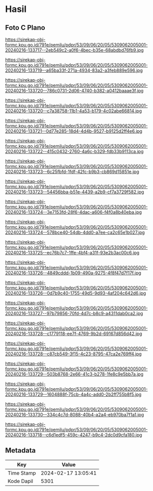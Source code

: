 # Hasil

## Foto C Plano

https://sirekap-obj-formc.kpu.go.id/791e/pemilu/pdpr/53/09/06/20/05/5309062005001-20240216-133717--2eb549c2-a0f6-4bec-b35e-68abdbd76fb9.jpg

https://sirekap-obj-formc.kpu.go.id/791e/pemilu/pdpr/53/09/06/20/05/5309062005001-20240216-133719--a65ba33f-271a-4934-83a2-a3feb889e596.jpg

https://sirekap-obj-formc.kpu.go.id/791e/pemilu/pdpr/53/09/06/20/05/5309062005001-20240216-133720--786c0731-2d06-4740-b382-a0412baaae3f.jpg

https://sirekap-obj-formc.kpu.go.id/791e/pemilu/pdpr/53/09/06/20/05/5309062005001-20240216-133720--c7a38758-11b1-4a53-b179-4c02abe66814.jpg

https://sirekap-obj-formc.kpu.go.id/791e/pemilu/pdpr/53/09/06/20/05/5309062005001-20240216-133721--0d77e285-18d4-4d4b-9527-b9125d2ff4e6.jpg

https://sirekap-obj-formc.kpu.go.id/791e/pemilu/pdpr/53/09/06/20/05/5309062005001-20240216-133722--415c0432-2760-4a6c-b329-fdb33b9113ca.jpg

https://sirekap-obj-formc.kpu.go.id/791e/pemilu/pdpr/53/09/06/20/05/5309062005001-20240216-133723--6c25fbfd-1fdf-42fc-b9b3-cb869d15851e.jpg

https://sirekap-obj-formc.kpu.go.id/791e/pemilu/pdpr/53/09/06/20/05/5309062005001-20240216-133723--54456bba-b51e-4439-a2b9-cf7a3729f582.jpg

https://sirekap-obj-formc.kpu.go.id/791e/pemilu/pdpr/53/09/06/20/05/5309062005001-20240216-133724--3e7153fd-28f6-4dac-a606-f4f0a8b40eba.jpg

https://sirekap-obj-formc.kpu.go.id/791e/pemilu/pdpr/53/09/06/20/05/5309062005001-20240216-133724--578bce40-54db-4dd0-a7ee-ca2c65e1b027.jpg

https://sirekap-obj-formc.kpu.go.id/791e/pemilu/pdpr/53/09/06/20/05/5309062005001-20240216-133725--ec76b7c7-1ffe-4bf4-a31f-93e2b3ac00c6.jpg

https://sirekap-obj-formc.kpu.go.id/791e/pemilu/pdpr/53/09/06/20/05/5309062005001-20240216-133726--4849cddd-1b09-490a-9275-4f8f47d7f17f.jpg

https://sirekap-obj-formc.kpu.go.id/791e/pemilu/pdpr/53/09/06/20/05/5309062005001-20240216-133726--0d7b9c40-1755-49d5-9d93-4af204c642d6.jpg

https://sirekap-obj-formc.kpu.go.id/791e/pemilu/pdpr/53/09/06/20/05/5309062005001-20240216-133727--97b79856-70fd-4d7c-b8c9-a4311dab0ca2.jpg

https://sirekap-obj-formc.kpu.go.id/791e/pemilu/pdpr/53/09/06/20/05/5309062005001-20240216-133728--c1779118-ee7f-4769-9b2d-69167d856d42.jpg

https://sirekap-obj-formc.kpu.go.id/791e/pemilu/pdpr/53/09/06/20/05/5309062005001-20240216-133728--c87cb549-3f15-4c23-8795-47ca2e769ff4.jpg

https://sirekap-obj-formc.kpu.go.id/791e/pemilu/pdpr/53/09/06/20/05/5309062005001-20240216-133729--503b8768-2e66-41c3-b278-1fe8c9e5bb7a.jpg

https://sirekap-obj-formc.kpu.go.id/791e/pemilu/pdpr/53/09/06/20/05/5309062005001-20240216-133729--1604888f-75cb-4a4c-add0-2b2ff755b8f5.jpg

https://sirekap-obj-formc.kpu.go.id/791e/pemilu/pdpr/53/09/06/20/05/5309062005001-20240216-133730--334c4c7d-8088-40b4-a2a4-eb970ba7f1a1.jpg

https://sirekap-obj-formc.kpu.go.id/791e/pemilu/pdpr/53/09/06/20/05/5309062005001-20240216-133718--c6d1edf5-459c-4247-b9c4-2dc0d9cfa180.jpg


## Metadata

| Key        | Value               |
| ---------- | ------------------- |
| Time Stamp | 2024-02-17 13:05:41 |
| Kode Dapil | 5301                |



